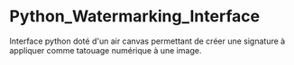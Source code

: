 # Python_Watermarking_Interface
Interface python doté d'un air canvas permettant de créer une signature à appliquer comme tatouage numérique à une image.
